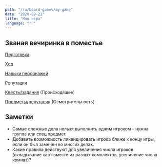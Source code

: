 ```yaml
---
path: "/ru/board-games/my-game"
date: "2020-09-21"
title: "Моя игра"
language: "ru"
---
```


## Званая вечиринка в поместье

[Подготовка](./my-game/setup)

[Ход](./my-game/turns)

[Навыки персонажей](./my-game/abilities)

[Репутация](./my-game/reputation)

[Квесты/задания](./my-game/quests) (Происходящее)

[Предметы/репутация](./my-game/items) (Осмотрительность)


## Заметки

- Самые сложные дела нельзя выполнить одним игроком - нужна группа или спец предмет
- Добавить возможность ликвидировать игрока ближе к концу игры, если он был замечен во многих делах.
- Какие правила действуют для увеличения числа игроков (складывание карт вместе из разных комплектов, увеличение числа комнат)?